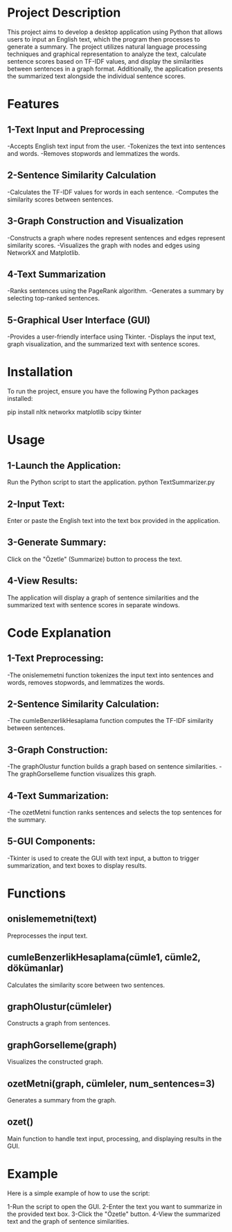 # Project Description
This project aims to develop a desktop application using Python that allows users to input an English text, which the program then processes to generate a summary. The project utilizes natural language processing techniques and graphical representation to analyze the text, calculate sentence scores based on TF-IDF values, and display the similarities between sentences in a graph format. Additionally, the application presents the summarized text alongside the individual sentence scores.

# Features
## 1-Text Input and Preprocessing
-Accepts English text input from the user.
-Tokenizes the text into sentences and words.
-Removes stopwords and lemmatizes the words.

## 2-Sentence Similarity Calculation
-Calculates the TF-IDF values for words in each sentence.
-Computes the similarity scores between sentences.

## 3-Graph Construction and Visualization
-Constructs a graph where nodes represent sentences and edges represent similarity scores.
-Visualizes the graph with nodes and edges using NetworkX and Matplotlib.

## 4-Text Summarization
-Ranks sentences using the PageRank algorithm.
-Generates a summary by selecting top-ranked sentences.

## 5-Graphical User Interface (GUI)
-Provides a user-friendly interface using Tkinter.
-Displays the input text, graph visualization, and the summarized text with sentence scores.

# Installation
To run the project, ensure you have the following Python packages installed:

pip install nltk networkx matplotlib scipy tkinter

# Usage
## 1-Launch the Application:
Run the Python script to start the application.
python TextSummarizer.py

## 2-Input Text:
Enter or paste the English text into the text box provided in the application.

## 3-Generate Summary:
Click on the "Özetle" (Summarize) button to process the text.

## 4-View Results:
The application will display a graph of sentence similarities and the summarized text with sentence scores in separate windows.

# Code Explanation
## 1-Text Preprocessing:
-The onislememetni function tokenizes the input text into sentences and words, removes stopwords, and lemmatizes the words.

## 2-Sentence Similarity Calculation:
-The cumleBenzerlikHesaplama function computes the TF-IDF similarity between sentences.

## 3-Graph Construction:
-The graphOlustur function builds a graph based on sentence similarities.
-The graphGorselleme function visualizes this graph.

## 4-Text Summarization:
-The ozetMetni function ranks sentences and selects the top sentences for the summary.

## 5-GUI Components:
-Tkinter is used to create the GUI with text input, a button to trigger summarization, and text boxes to display results.

# Functions
## onislememetni(text)
Preprocesses the input text.

## cumleBenzerlikHesaplama(cümle1, cümle2, dökümanlar)
Calculates the similarity score between two sentences.

## graphOlustur(cümleler)
Constructs a graph from sentences.

## graphGorselleme(graph)
Visualizes the constructed graph.

## ozetMetni(graph, cümleler, num_sentences=3)
Generates a summary from the graph.

## ozet()
Main function to handle text input, processing, and displaying results in the GUI.

# Example
Here is a simple example of how to use the script:

1-Run the script to open the GUI.
2-Enter the text you want to summarize in the provided text box.
3-Click the "Özetle" button.
4-View the summarized text and the graph of sentence similarities.

